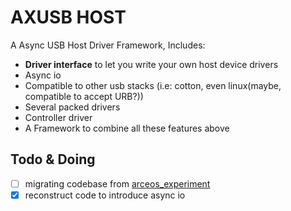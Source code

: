 # AXUSB HOST
A Async USB Host Driver Framework, Includes:
- **Driver interface** to let you write your own host device drivers
- Async io
- Compatible to other usb stacks (i.e: cotton, even linux(maybe, compatible to accept URB?))
- Several packed drivers
- Controller driver
- A Framework to combine all these features above

## Todo & Doing
- [ ] migrating codebase from [arceos_experiment](https://github.com/arceos-usb/arceos_experiment.git)
- [x] reconstruct code to introduce async io
